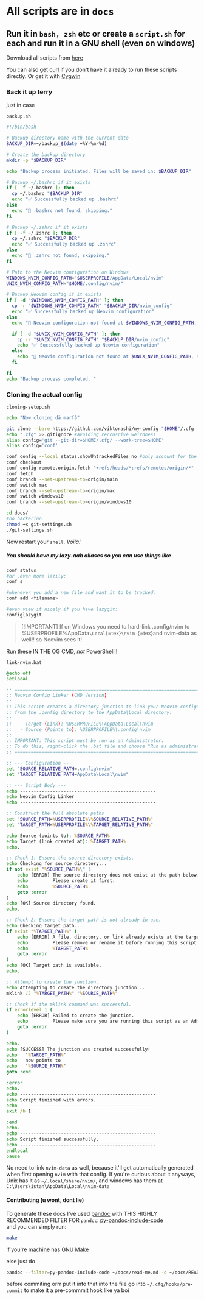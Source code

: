 # All scripts are in `docs`

## Run it in `bash, zsh` etc or create a `script.sh` for each and run it in a GNU shell (even on windows)

Download all scripts from
[here](https://download-directory.github.io/?url=https%3A%2F%2Fgithub.com%2Fviktorashi%2Fmy-config%2Ftree%2Fmain%2Fdocs)

You can also [get curl](https://curl.se/windows) if you don't have it
already to run these scripts directly. Or get it with
[Cygwin](https://www.cygwin.com)

### Back it up terry

just in case

`backup.sh`

``` sh
#!/bin/bash

# Backup directory name with the current date
BACKUP_DIR=~/backup_$(date +%Y-%m-%d)

# Create the backup directory
mkdir -p "$BACKUP_DIR"

echo "Backup process initiated. Files will be saved in: $BACKUP_DIR"

# Backup ~/.bashrc if it exists
if [ -f ~/.bashrc ]; then
  cp ~/.bashrc "$BACKUP_DIR"
  echo "✅ Successfully backed up .bashrc"
else
  echo "🔹 .bashrc not found, skipping."
fi

# Backup ~/.zshrc if it exists
if [ -f ~/.zshrc ]; then
  cp ~/.zshrc "$BACKUP_DIR"
  echo "✅ Successfully backed up .zshrc"
else
  echo "🔹 .zshrc not found, skipping."
fi

# Path to the Neovim configuration on Windows
WINDOWS_NVIM_CONFIG_PATH="$USERPROFILE/AppData/Local/nvim"
UNIX_NVIM_CONFIG_PATH="$HOME/.config/nvim/"

# Backup Neovim config if it exists
if [ -d "$WINDOWS_NVIM_CONFIG_PATH" ]; then
  cp -r "$WINDOWS_NVIM_CONFIG_PATH" "$BACKUP_DIR/nvim_config"
  echo "✅ Successfully backed up Neovim configuration"
else
  echo "🔹 Neovim configuration not found at $WINDOWS_NVIM_CONFIG_PATH, trying UNIX Path..."

  if [ -d "$UNIX_NVIM_CONFIG_PATH" ]; then
    cp -r "$UNIX_NVIM_CONFIG_PATH" "$BACKUP_DIR/nvim_config"
    echo "✅ Successfully backed up Neovim configuration"
  else
    echo "🔹 Neovim configuration not found at $UNIX_NVIM_CONFIG_PATH, skipping."
  fi

fi
echo "Backup process completed. "
```

### Cloning the actual config

`cloning-setup.sh`

``` sh
echo "Now cloning dă marfă"

git clone --bare https://github.com/viktorashi/my-config "$HOME"/.cfg
echo ".cfg" >>.gitignore #avoiding reccusrive weirdness
alias config='git --git-dir=$HOME/.cfg/ --work-tree=$HOME'
alias config='conf'

conf config --local status.showUntrackedFiles no #only account for the files you specifically mention
conf checkout
conf config remote.origin.fetch "+refs/heads/*:refs/remotes/origin/*"
conf fetch
conf branch --set-upstream-to=origin/main
conf switch mac
conf branch --set-upstream-to=origin/mac
conf switch windows10
conf branch --set-upstream-to=origin/windows10

cd docs/
#no hackerino
chmod +x git-settings.sh
./git-settings.sh
```

Now restart your `shell`. *Voila!*

##### You should have my lazy-aah aliases so you can use things like

``` bash
conf status
#or ,even more lazily:
conf s

#whenever you add a new file and want it to be tracked:
conf add <filename>

#even view it nicely if you have lazygit:
configlazygit
```

> \[!IMPORTANT\] If on Windows you need to hard-link .config/nvim to
> %USERPROFILE%AppData`\Local`{=tex}`\nvim `{=tex}and nvim-data as
> well!! so Neovim sees it!

Run these IN THE OG CMD, *not* PowerShell!!

`link-nvim.bat`

``` bat
@echo off
setlocal

:: ============================================================================
:: Neovim Config Linker (CMD Version)
::
:: This script creates a directory junction to link your Neovim configuration
:: from the .config directory to the AppData\Local directory.
::
::   - Target (Link): %USERPROFILE%\AppData\Local\nvim
::   - Source (Points to): %USERPROFILE%\.config\nvim
::
:: IMPORTANT: This script must be run as an Administrator.
:: To do this, right-click the .bat file and choose "Run as administrator".
:: ============================================================================

:: --- Configuration ---
set "SOURCE_RELATIVE_PATH=.config\nvim"
set "TARGET_RELATIVE_PATH=AppData\Local\nvim"

:: --- Script Body ---
echo --------------------------------------------------
echo Neovim Config Linker
echo --------------------------------------------------

:: Construct the full absolute paths
set "SOURCE_PATH=%USERPROFILE%\%SOURCE_RELATIVE_PATH%"
set "TARGET_PATH=%USERPROFILE%\%TARGET_RELATIVE_PATH%"

echo Source (points to): %SOURCE_PATH%
echo Target (link created at): %TARGET_PATH%
echo.

:: Check 1: Ensure the source directory exists.
echo Checking for source directory...
if not exist "%SOURCE_PATH%\" (
    echo [ERROR] The source directory does not exist at the path below.
    echo         Please create it first.
    echo         %SOURCE_PATH%
    goto :error
)
echo [OK] Source directory found.
echo.

:: Check 2: Ensure the target path is not already in use.
echo Checking target path...
if exist "%TARGET_PATH%" (
    echo [ERROR] A file, directory, or link already exists at the target location.
    echo         Please remove or rename it before running this script.
    echo         %TARGET_PATH%
    goto :error
)
echo [OK] Target path is available.
echo.

:: Attempt to create the junction.
echo Attempting to create the directory junction...
mklink /J "%TARGET_PATH%" "%SOURCE_PATH%"

:: Check if the mklink command was successful.
if errorlevel 1 (
    echo [ERROR] Failed to create the junction.
    echo         Please make sure you are running this script as an Administrator.
    goto :error
)

echo.
echo [SUCCESS] The junction was created successfully!
echo   '%TARGET_PATH%'
echo   now points to
echo   '%SOURCE_PATH%'
goto :end

:error
echo.
echo --------------------------------------------------
echo Script finished with errors.
echo --------------------------------------------------
exit /b 1

:end
echo.
echo --------------------------------------------------
echo Script finished successfully.
echo --------------------------------------------------
endlocal
pause

```

No need to link `nvim-data` as well, because it'll get automatically
generated when first opening `nvim` with that config. If you're curious
about it anyways, Unix has it as `~/.local/share/nvim/`, and windows has
them at `C:\Users\istan\AppData\Local\nvim-data`

#### Contributing (u wont, dont lie)

To generate these docs I've used [pandoc](https://pandoc.org) with THIS
HIGHLY RECOMMENDED FILTER FOR `pandoc`:
[py-pandoc-include-code](https://github.com/veneres/py-pandoc-include-code)\
and you can simply run:

``` bash
make
```

if you're machine has [GNU Make](https://www.gnu.org/software/make)

else just do

``` bash
pandoc --filter=py-pandoc-include-code ~/docs/read-me.md -o ~/docs/README.md
```

before commiting orrr put it into that into the file go into
`~/.cfg/hooks/pre-commit` to make it a pre-commmit hook like ya boi
